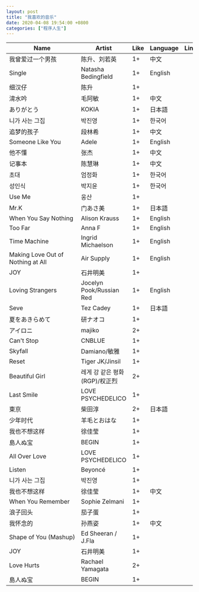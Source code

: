 ```yaml
---
layout: post
title: "我喜欢的音乐"
date: 2020-04-08 19:54:00 +0800
categories: ["程序人生"]
---
```


| Name                              | Artist                         | Like | Language | Links |
| --------------------------------- | ------------------------------ | ---- | -------- | ----- |
| 我曾爱过一个男孩                  | 陈升、刘若英                   | 1+   | 中文     |       |
| Single                            | Natasha Bedingfield            | 1+   | English  |       |
| 细汉仔                            | 陈升                           | 1+   |          |       |
| 淯水吟                            | 毛阿敏                         | 1+   | 中文     |       |
| ありがとう                        | KOKIA                          | 1+   | 日本語   |       |
| 니가 사는 그집                    | 박진영                         | 1+   | 한국어   |       |
| 追梦的孩子                        | 段林希                         | 1+   | 中文     |       |
| Someone Like You                  | Adele                          | 1+   | English  |       |
| 他不懂                            | 张杰                           | 1+   | 中文     |       |
| 记事本                            | 陈慧琳                         | 1+   | 中文     |       |
| 초대                              | 엄정화                         | 1+   | 한국어   |       |
| 성인식                            | 박지윤                         | 1+   | 한국어   |       |
| Use Me                            | 웅산                           | 1+   |          |       |
| Mr.K                              | 门あさ美                       | 1+   | 日本語   |       |
| When You Say Nothing              | Alison Krauss                  | 1+   | English  |       |
| Too Far                           | Anna F                         | 1+   | English  |       |
| Time Machine                      | Ingrid Michaelson              | 1+   | English  |       |
| Making Love Out of Nothing at All | Air Supply                     | 1+   | English  |       |
| JOY                               | 石井明美                       | 1+   |          |       |
| Loving Strangers                  | Jocelyn Pook/Russian Red       | 1+   | English  |       |
| Seve                              | Tez Cadey                      | 1+   | 日本語   |       |
| 夏をあきらめて                    | 研ナオコ                       | 1+   |          |       |
| アイロニ                          | majiko                         | 2+   |          |       |
| Can't Stop                        | CNBLUE                         | 1+   |          |       |
| Skyfall                           | Damiano/敏雅                   | 1+   |          |       |
| Reset                             | Tiger JK/Jinsil                | 1+   |          |       |
| Beautiful Girl                    | 레게 강 같은 평화 (RGP)/权正烈 | 2+   |          |       |
| Last Smile                        | LOVE PSYCHEDELICO              | 1+   |          |       |
| 東京                              | 柴田淳                         | 2+   | 日本語   |       |
| 少年时代                          | 羊毛とおはな                   | 1+   |          |       |
| 我也不想这样                      | 徐佳莹                         | 1+   |          |       |
| 島人ぬ宝                          | BEGIN                          | 1+   |          |       |
| All Over Love                     | LOVE PSYCHEDELICO              | 1+   |          |       |
| Listen                            | Beyoncé                        | 1+   |          |       |
| 니가 사는 그집                    | 박진영                         | 1+   |          |       |
| 我也不想这样                      | 徐佳莹                         | 1+   | 中文     |       |
| When You Remember                 | Sophie Zelmani                 | 1+   |          |       |
| 浪子回头                          | 茄子蛋                         | 1+   |          |       |
| 我怀念的                          | 孙燕姿                         | 1+   | 中文     |       |
| Shape of You (Mashup)             | Ed Sheeran / J.Fla             | 1+   |          |       |
| JOY                               | 石井明美                       | 1+   |          |       |
| Love Hurts                        | Rachael Yamagata               | 2+   |          |       |
| 島人ぬ宝                          | BEGIN                          | 1+   |          |       |
